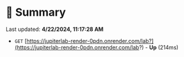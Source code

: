 # 📖 Summary
Last updated: **4/22/2024, 11:17:28 AM**

- `GET` [https://jupiterlab-render-0pdn.onrender.com/lab?](https://jupiterlab-render-0pdn.onrender.com/lab?) - **Up** (214ms)
